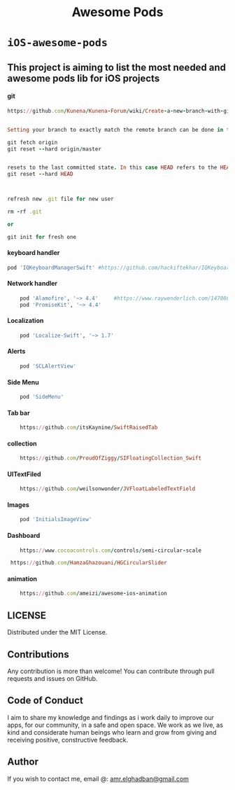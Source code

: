 
<H1 align="center">Awesome Pods</H1>

# `iOS-awesome-pods`
## This project is aiming to list the most needed and awesome pods lib for iOS projects


#### git
```ruby
https://github.com/Kunena/Kunena-Forum/wiki/Create-a-new-branch-with-git-and-manage-branches


Setting your branch to exactly match the remote branch can be done in two steps:

git fetch origin
git reset --hard origin/master


resets to the last committed state. In this case HEAD refers to the HEAD of your branch.
git reset --hard HEAD 



refresh new .git file for new user 

rm -rf .git

or 

git init for fresh one 

```




#### keyboard handler
```ruby
pod 'IQKeyboardManagerSwift' #https://github.com/hackiftekhar/IQKeyboardManager
```

#### Network handler
```ruby
    pod 'Alamofire', '~> 4.4'     #https://www.raywenderlich.com/147086/alamofire-tutorial-getting-started-2    
    pod 'PromiseKit', '~> 4.4'
```
#### Localization
```ruby
    pod 'Localize-Swift', '~> 1.7'
```
#### Alerts
```ruby
    pod 'SCLAlertView'
```
#### Side Menu
```ruby
    pod 'SideMenu'
```


#### Tab bar
```ruby
    https://github.com/itsKaynine/SwiftRaisedTab
```


#### collection 
```ruby
    https://github.com/ProudOfZiggy/SIFloatingCollection_Swift
```

#### UITextFiled
```ruby
    https://github.com/weilsonwonder/JVFloatLabeledTextField
```


#### Images
```ruby
    pod 'InitialsImageView'
```


#### Dashboard
```ruby
    https://www.cocoacontrols.com/controls/semi-circular-scale

 https://github.com/HamzaGhazouani/HGCircularSlider
```



#### animation
```ruby
    https://github.com/ameizi/awesome-ios-animation
```





LICENSE
---
Distributed under the MIT License.

Contributions
---
Any contribution is more than welcome! You can contribute through pull requests and issues on GitHub.

Code of Conduct
---
I aim to share my knowledge and findings as i work daily to improve our apps, for our community, in a safe and open space. We work as we live, as kind and considerate human beings who learn and grow from giving and receiving positive, constructive feedback.

Author
---
If you wish to contact me, email @: amr.elghadban@gmail.com
